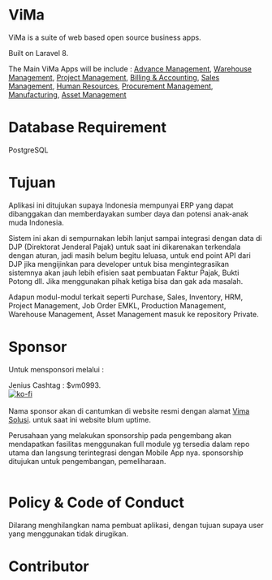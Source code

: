 
# ViMa
ViMa is a suite of web based open source business apps.

Built on Laravel 8.

The Main ViMa Apps will be include :
<a href="http://vimasolusi.com/page/advance-management">Advance Management</a>,
<a href="http://vimasolusi.com/page/warehouse">Warehouse Management</a>,
<a href="http://vimasolusi.com/page/project-management">Project Management</a>,
<a href="http://vimasolusi.com/page/accounting">Billing &amp; Accounting</a>,
<a href="http://vimasolusi.com/page/sales">Sales Management</a>,
<a href="http://vimasolusi.com/page/employees">Human Resources</a>,
<a href="http://vimasolusi.com/page/proc-management">Procurement Management</a>,
<a href="http://vimasolusi.com/page/manufacturing">Manufacturing</a>,
<a href="http://vimasolusi.com/page/asset-management">Asset Management</a>

# Database Requirement

PostgreSQL

# Tujuan

Aplikasi ini ditujukan supaya Indonesia mempunyai ERP yang dapat dibanggakan dan memberdayakan sumber daya dan potensi anak-anak muda Indonesia.<br>

Sistem ini akan di sempurnakan lebih lanjut sampai integrasi dengan data di DJP (Direktorat Jenderal Pajak) untuk saat ini dikarenakan terkendala dengan aturan, jadi masih belum begitu leluasa, untuk end point API dari DJP jika mengijinkan para developer untuk bisa mengintegrasikan sistemnya akan jauh lebih efisien saat pembuatan Faktur Pajak, Bukti Potong dll. Jika menggunakan pihak ketiga bisa dan gak ada masalah.

Adapun modul-modul terkait seperti Purchase, Sales, Inventory, HRM, Project Management, Job Order EMKL, Production Management, Warehouse Management, Asset Management masuk ke repository Private.

# Sponsor
Untuk mensponsori melalui :<br> 

Jenius Cashtag : $vm0993.<br>
[![ko-fi](https://ko-fi.com/img/githubbutton_sm.svg)](https://ko-fi.com/D1D35RP9K)<br><br>
Nama sponsor akan di cantumkan di website resmi dengan alamat  [Vima Solusi](https:/vimasolusi.com). untuk saat ini website blum uptime. <br>

Perusahaan yang melakukan sponsorship pada pengembang akan mendapatkan fasilitas menggunakan full module yg tersedia dalam repo utama dan langsung terintegrasi dengan Mobile App nya. sponsorship ditujukan untuk pengembangan, pemeliharaan.<br><br>

# Policy & Code of Conduct

Dilarang menghilangkan nama pembuat aplikasi, dengan tujuan supaya user yang menggunakan tidak dirugikan. 

# Contributor

